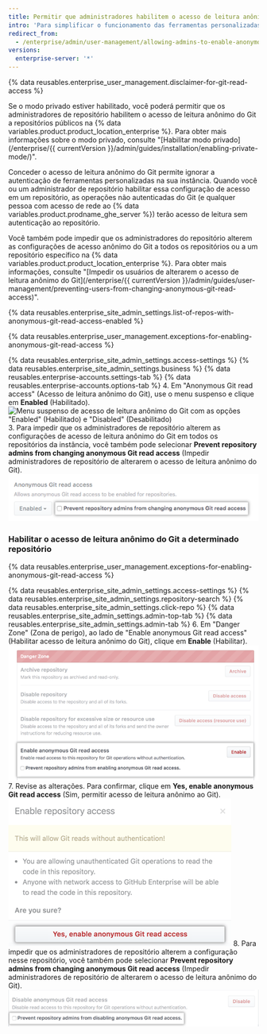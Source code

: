 ```yaml
---
title: Permitir que administradores habilitem o acesso de leitura anônimo do Git a repositórios públicos
intro: 'Para simplificar o funcionamento das ferramentas personalizadas na sua instância e ignorar os requisitos de autenticação, você pode permitir que os administradores de repositório habilitem o acesso de leitura anônimo do Git a repositórios públicos na {% data variables.product.product_location_enterprise %}.'
redirect_from:
  - /enterprise/admin/user-management/allowing-admins-to-enable-anonymous-git-read-access-to-public-repositories
versions:
  enterprise-server: '*'
---
```


{% data reusables.enterprise_user_management.disclaimer-for-git-read-access %}

Se o modo privado estiver habilitado, você poderá permitir que os administradores de repositório habilitem o acesso de leitura anônimo do Git a repositórios públicos na {% data variables.product.product_location_enterprise %}. Para obter mais informações sobre o modo privado, consulte "[Habilitar modo privado](/enterprise/{{ currentVersion }}/admin/guides/installation/enabling-private-mode/)".

Conceder o acesso de leitura anônimo do Git permite ignorar a autenticação de ferramentas personalizadas na sua instância. Quando você ou um administrador de repositório habilitar essa configuração de acesso em um repositório, as operações não autenticadas do Git (e qualquer pessoa com acesso de rede ao {% data variables.product.prodname_ghe_server %}) terão acesso de leitura sem autenticação ao repositório.

Você também pode impedir que os administradores do repositório alterem as configurações de acesso anônimo do Git a todos os repositórios ou a um repositório específico na {% data variables.product.product_location_enterprise %}. Para obter mais informações, consulte "[Impedir os usuários de alterarem o acesso de leitura anônimo do Git](/enterprise/{{ currentVersion }}/admin/guides/user-management/preventing-users-from-changing-anonymous-git-read-access)".

{% data reusables.enterprise_site_admin_settings.list-of-repos-with-anonymous-git-read-access-enabled %}

{% data reusables.enterprise_user_management.exceptions-for-enabling-anonymous-git-read-access %}

{% data reusables.enterprise_site_admin_settings.access-settings %}
{% data reusables.enterprise_site_admin_settings.business %}
{% data reusables.enterprise-accounts.settings-tab %}
{% data reusables.enterprise-accounts.options-tab %}
4. Em "Anonymous Git read access" (Acesso de leitura anônimo do Git), use o menu suspenso e clique em **Enabled** (Habilitado). ![Menu suspenso de acesso de leitura anônimo do Git com as opções "Enabled" (Habilitado) e "Disabled" (Desabilitado)
](/assets/images/enterprise/site-admin-settings/enable-anonymous-git-read-access.png)
3. Para impedir que os administradores de repositório alterem as configurações de acesso de leitura anônimo do Git em todos os repositórios da instância, você também pode selecionar **Prevent repository admins from changing anonymous Git read access** (Impedir administradores de repositório de alterarem o acesso de leitura anônimo do Git). ![Marcar a caixa de seleção para impedir que administradores de repositório alterem as configurações de acesso de leitura anônimo do Git em todos os repositórios da instância](/assets/images/enterprise/site-admin-settings/globally-lock-repos-from-changing-anonymous-git-read-access.png)

### Habilitar o acesso de leitura anônimo do Git a determinado repositório

{% data reusables.enterprise_user_management.exceptions-for-enabling-anonymous-git-read-access %}

{% data reusables.enterprise_site_admin_settings.access-settings %}
{% data reusables.enterprise_site_admin_settings.repository-search %}
{% data reusables.enterprise_site_admin_settings.click-repo %}
{% data reusables.enterprise_site_admin_settings.admin-top-tab %}
{% data reusables.enterprise_site_admin_settings.admin-tab %}
6. Em "Danger Zone" (Zona de perigo), ao lado de "Enable anonymous Git read access" (Habilitar acesso de leitura anônimo do Git), clique em **Enable** (Habilitar). ![Botão "Enabled" (Habilitado) na opção "Enable anonymous Git read access" (Habilitar acesso de leitura anônimo do Git) na zona de perigo das configurações de administração do site ](/assets/images/enterprise/site-admin-settings/site-admin-enable-anonymous-git-read-access.png)
7. Revise as alterações. Para confirmar, clique em **Yes, enable anonymous Git read access** (Sim, permitir acesso de leitura anônimo ao Git). ![Confirmar configuração de acesso de leitura anônimo do Git na janela pop-up](/assets/images/enterprise/site-admin-settings/confirm-anonymous-git-read-access-for-specific-repo-as-site-admin.png)
8. Para impedir que os administradores de repositório alterem a configuração nesse repositório, você também pode selecionar **Prevent repository admins from changing anonymous Git read access** (Impedir administradores de repositório de alterarem o acesso de leitura anônimo do Git). ![Marcar a caixa de seleção para impedir que administradores de repositório alterem as configurações de acesso de leitura anônimo do Git em todos os repositórios da instância](/assets/images/enterprise/site-admin-settings/lock_anonymous_git_access_for_specific_repo.png)
